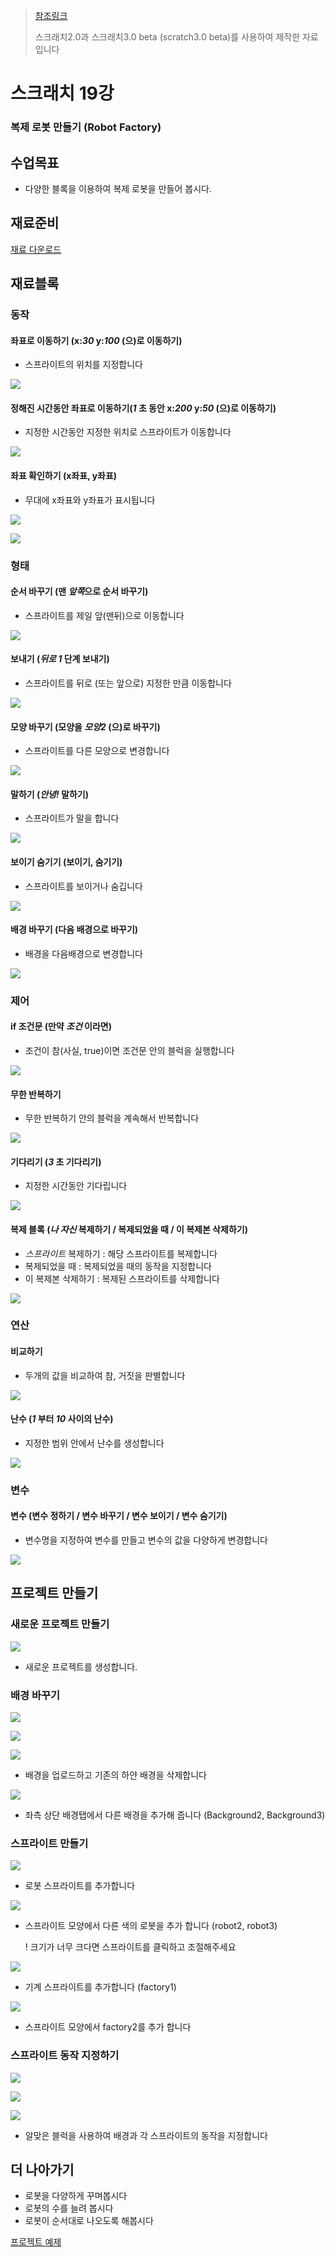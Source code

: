 > [참조링크](https://scratch.mit.edu/projects/174334392/)
>
> 스크래치2.0과 스크래치3.0 beta (scratch3.0 beta)를 사용하여 제작한 자료입니다



# 스크래치 19강

### 복제 로봇 만들기 (Robot Factory)



## 수업목표

- 다양한 블록을 이용하여 복제 로봇을 만들어 봅시다.



## 재료준비



[재료 다운로드]()



## 재료블록



### 동작

#### 좌표로 이동하기 (x:*30* y:*100* (으)로 이동하기)

- 스프라이트의 위치를 지정합니다

![](./resources/motion-go_to.png)

#### 정해진 시간동안 좌표로 이동하기(*1* 초 동안 x:*200* y:*50* (으)로 이동하기)

- 지정한 시간동안 지정한 위치로 스프라이트가 이동합니다

![](./resources/motion-glide.png)

#### 좌표 확인하기 (x좌표, y좌표)

- 무대에 x좌표와 y좌표가 표시됩니다

![](./resources/motion-position1.png)

![](./resources/motion-position2.png)



### 형태

#### 순서 바꾸기 (맨 *앞쪽*으로 순서 바꾸기)

- 스프라이트를 제일 앞(맨뒤)으로 이동합니다

![](./resources/looks-go_to.png)

#### 보내기 (*뒤로* *1* 단계 보내기)

- 스프라이트를 뒤로 (또는 앞으로) 지정한 만큼 이동합니다


![](./resources/looks-go.png)

#### 모양 바꾸기 (모양을 *모양2* (으)로 바꾸기)

- 스프라이트를 다른 모양으로 변경합니다

![](./resources/looks-switch_costume.png)

#### 말하기 (*안녕!* 말하기)

- 스프라이트가 말을 합니다

![](./resources/looks-say.png)

#### 보이기 숨기기 (보이기, 숨기기)

- 스프라이트를 보이거나 숨깁니다

![](./resources/looks-show,hide.png)

#### 배경 바꾸기 (다음 배경으로 바꾸기)

- 배경을 다음배경으로 변경합니다

![](./resources/looks-next_backdrop.png)



### 제어

#### if 조건문 (만약 *조건* 이라면)

- 조건이 참(사실, true)이면 조건문 안의 블럭을 실행합니다 


![](./resources/control-if.png)

#### 무한 반복하기

- 무한 반복하기 안의 블럭을 계속해서 반복합니다

![](./resources/control-forever.png)

#### 기다리기 (*3* 초 기다리기)

- 지정한 시간동안 기다립니다


![](./resources/control-wait.png)

#### 복제 블록 (*나 자신* 복제하기 / 복제되었을 때 / 이 복제본 삭제하기)

- *스프라이트* 복제하기 : 해당 스프라이트를 복제합니다
- 복제되었을 때 : 복제되었을 때의 동작을 지정합니다
- 이 복제본 삭제하기 : 복제된 스프라이트를 삭제합니다

![](./resources/control-copy.png)



### 연산

#### 비교하기

- 두개의 값을 비교하여 참, 거짓을 판별합니다

![](./resources/operators-compare.png)

#### 난수 (*1* 부터 *10* 사이의 난수)

- 지정한 범위 안에서 난수를 생성합니다

![](./resources/operators-random.png)



### 변수

#### 변수 (변수 정하기 / 변수 바꾸기 / 변수 보이기 / 변수 숨기기)

- 변수명을 지정하여 변수를 만들고 변수의 값을 다양하게 변경합니다

![](./resources/value.png)



## 프로젝트 만들기

### 새로운 프로젝트 만들기

![](./resources/new_project.png)

- 새로운 프로젝트를 생성합니다.



### 배경 바꾸기

![](./resources/background_upload.png)

![](./resources/19_1.png)

![](./resources/19_2.png)

- 배경을 업로드하고 기존의 하얀 배경을 삭제합니다

![](./resources/19_3.png)

- 좌측 상단 배경탭에서 다른 배경을 추가해 줍니다 (Background2, Background3)



### 스프라이트 만들기

![](./resources/19_5.png)

- 로봇 스프라이트를 추가합니다

![](./resources/19_6.png)

- 스프라이트 모양에서 다른 색의 로봇을 추가 합니다 (robot2, robot3)

  ! 크기가 너무 크다면 스프라이트를 클릭하고 조절해주세요

![](./resources/19_7.png)

- 기계 스프라이트를 추가합니다 (factory1)

![](./resources/19_8.png)

- 스프라이트 모양에서 factory2를 추가 합니다



### 스프라이트 동작 지정하기

![](./resources/19_9.png)

![](./resources/19_10.png)

![](./resources/19_11.png)

- 알맞은 블럭을 사용하여 배경과 각 스프라이트의 동작을 지정합니다



## 더 나아가기

- 로봇을 다양하게 꾸며봅시다
- 로봇의 수를 늘려 봅시다
- 로봇이 순서대로 나오도록 해봅시다

[프로젝트 예제](https://scratch.mit.edu/projects/261631233/)